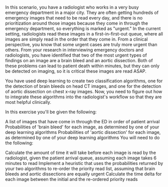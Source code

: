 In this scenario, you have a radiologist who works in a very busy emergency department in a major city. They are often getting hundreds of emergency images that need to be read every day, and there is no prioritization around those images because they come in through the emergency department, so everything is marked as "urgent." In the current setting, radiologists read these images in a first-in-first-out queue, where all images are simply read in the order that they come in. From a clinical perspective, you know that some urgent cases are truly more urgent than others. From your research in interviewing emergency doctors and radiologists, you have identified that two of the most urgent types of findings on an image are a brain bleed and an aortic dissection. Both of these problems can lead to patient death within minutes, but they can only be detected on imaging, so it is critical these images are read ASAP.

You have used deep learning to create two classification algorithms, one for the detection of brain bleeds on head CT images, and one for the detection of aortic dissection on chest x-ray images. Now, you need to figure out how to integrate these algorithms into the radiologist's workflow so that they are most helpful clinically.

In this exercise you'll be given the following:

A list of images that have come in through the ED in order of patient arrival
Probabilities of 'brain bleed' for each image, as determined by one of your deep learning algorithms
Probabilities of 'aortic dissection' for each image, as determined by one of your deep learning algorithms
You will need to do the following:

Calculate the amount of time it will take before each image is read by the radiologist, given the patient arrival queue, assuming each image takes 6 minutes to read
Implement a heuristic that uses the probabilities returned by your two algorithms to re-order the priority read list, assuming that brain bleeds and aortic dissections are equally urgent
Calculate the time delta for each image between the initial and the re-ordered priority reads
